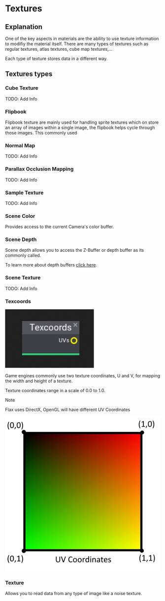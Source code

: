 # Textures

## Explanation

One of the key aspects in materials are the ability to use texture information to modifiy the material itself. There are many types of textures such as regular textures, atlas textures, cube map textures,...

Each type of texture stores data in a different way.

## Textures types

### Cube Texture
TODO: Add Info

### Flipbook

Flipbook texture are mainly used for handling sprite textures which on store an array of images within a single image, the flipbook helps cycle through those images. This commonly used

### Normal Map
TODO: Add Info

### Parallax Occlusion Mapping
TODO: Add Info

### Sample Texture
TODO: Add Info

### Scene Color
Provides access to the current Camera's color buffer.



### Scene Depth
Scene depth allows you to access the Z-Buffer or depth buffer as its commonly called.

To learn more about depth buffers [click here](https://en.wikipedia.org/wiki/Z-buffering).

### Scene Texture
TODO: Add Info

### Texcoords
![texcoornode](../media/nodes/texcoord-node.png)

Game engines commonly use two texture coordinates, U and V, for mapping the width and height of a texture.

Texture coordinates range in a scale of 0.0 to 1.0.

> [!Note]
> Flax uses DirectX, OpenGL will have different UV Coordinates
 
![texcoornode](../media/examples/Texcoord-example.png)
### Texture

Allows you to read data from any type of image like a noise texture.